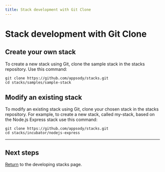 ```yaml
---
title: Stack development with Git Clone
---
```


# Stack development with Git Clone

## Create your own stack
To create a new stack using Git, clone the sample stack in the stacks repository. Use this command:

```
git clone https://github.com/appsody/stacks.git
cd stacks/samples/sample-stack
```
## Modify an existing stack
To modify an existing stack using Git, clone your chosen stack in the stacks repository. For example, to create a new stack, called my-stack, based on the Node.js Express stack use this command:

```
git clone https://github.com/appsody/stacks.git
cd stacks/incubator/nodejs-express
```
---
## Next steps

[Return](./develop#create-your-stack.yaml) to the developing stacks page.
